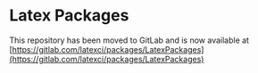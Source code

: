 # Latex Packages

This repository has been moved to GitLab and is now available at [https://gitlab.com/latexci/packages/LatexPackages](https://gitlab.com/latexci/packages/LatexPackages)
